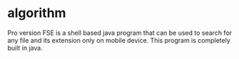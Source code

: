 # algorithm

Pro version FSE is a shell based java program that can be used to search for any file and its extension only on mobile device.
This program is completely built in java. 
